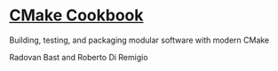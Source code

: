 # [CMake Cookbook](https://learning.oreilly.com/library/view/cmake-cookbook/9781788470711/)

Building, testing, and packaging modular software with modern CMake

Radovan Bast and Roberto Di Remigio
